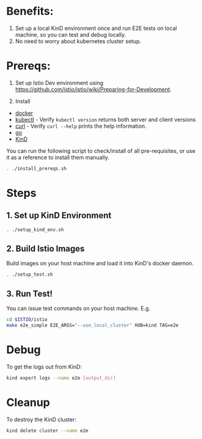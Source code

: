 # Benefits:
1. Set up a local KinD environment once and run E2E tests on local machine, so you can test and debug locally.
1. No need to worry about kubernetes cluster setup.

# Prereqs:
1. Set up Istio Dev environment using https://github.com/istio/istio/wiki/Preparing-for-Development.

1. Install
  * [docker](https://docs.docker.com/)
  * [kubectl](https://kubernetes.io/docs/tasks/tools/install-kubectl) - Verify `kubectl version` returns both server and client versions
  * [curl](https://curl.haxx.se/) - Verify `curl --help` prints the help information.
  * [go](https://golang.org/doc/install)
  * [KinD](https://kind.sigs.k8s.io/)

You can run the following script to check/install of all pre-requisites, or use it as a reference to install them manually.

```bash
. ./install_prereqs.sh
```
# Steps
## 1. Set up KinD Environment
```bash
. ./setup_kind_env.sh
```

## 2. Build Istio Images
Build images on your host machine and load it into KinD's docker daemon.
```bash
. ./setup_test.sh
```

## 3. Run Test!
You can issue test commands on your host machine.
E.g.
```bash
cd $ISTIO/istio
make e2e_simple E2E_ARGS="--use_local_cluster" HUB=kind TAG=e2e
```

# Debug
To get the logs out from KinD:
```bash
kind export logs --name e2e [output_dir]
``` 


# Cleanup
To destroy the KinD cluster:
```bash
kind delete cluster --name e2e
```
